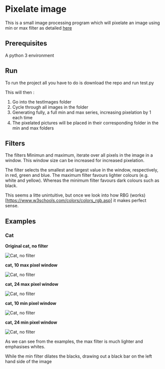 # Pixelate image

This is a small image processing program which will pixelate an image using min or max filter as detailed [here](https://www.nayuki.io/page/sliding-window-minimum-maximum-algorithm)

## Prerequisites
A python 3 environment

## Run
To run the project all you have to do is download the repo and run test.py

This will then : 
1. Go into the testImages folder
2. Cycle through all images in the folder
3. Generating fully, a full min and max series, increasing pixelation by 1 each time
4. The pixelated pictures will be placed in their corresponding folder in the min and max folders

## Filters 

The filters Minimun and maximum, iterate over all pixels in the image in a window. This window size can be increased for increased pixelation.

The filter selects the smallest and largest value in the window, respectively, in red, green and blue.
The maximum filter favours lighter colours (e.g. white and yellow). Whereas the minimum filter favours dark colours such as black.

This seems a litte unintuitive, but once we look into how RBG (works)[https://www.w3schools.com/colors/colors_rgb.asp] it makes perfect sense.

## Examples

### Cat
**Original cat, no filter**

![Cat, no filter](https://github.com/Kevin-Gillanders/filterimage/blob/master/examples/max/cat.png/1WindowSize.jpeg)

**cat, 10 max pixel window**

![Cat, no filter](https://github.com/Kevin-Gillanders/filterimage/blob/master/examples/max/cat.png/10WindowSize.jpeg)


**cat, 24 max pixel window**

![Cat, no filter](https://github.com/Kevin-Gillanders/filterimage/blob/master/examples/max/cat.png/24WindowSize.jpeg)


**cat, 10 min pixel window**

![Cat, no filter](https://github.com/Kevin-Gillanders/filterimage/blob/master/examples/min/cat.png/10WindowSize.jpeg)


**cat, 24 min pixel window**

![Cat, no filter](https://github.com/Kevin-Gillanders/filterimage/blob/master/examples/min/cat.png/24WindowSize.jpeg)


As we can see from the examples, the max filter is much lighter and emphasises whites. 

While the min filter dilates the blacks, drawing out a black bar on the left hand side of the image
